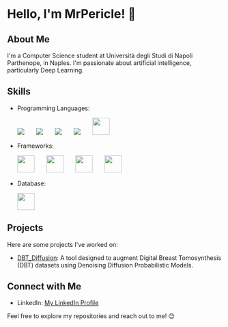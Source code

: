 # Hello, I'm MrPericle! 👋

## About Me

I'm a Computer Science student at Università degli Studi di Napoli Parthenope, in Naples. I'm passionate about artificial intelligence, particularly Deep Learning.

## Skills

- Programming Languages:

  <img src="https://upload.wikimedia.org/wikipedia/commons/thumb/1/19/C_Logo.png/40px-C_Logo.png" />&emsp;&emsp;<img src="https://upload.wikimedia.org/wikipedia/commons/thumb/1/18/ISO_C%2B%2B_Logo.svg/40px-ISO_C%2B%2B_Logo.svg.png" />&emsp;&emsp;<img src="https://upload.wikimedia.org/wikipedia/en/thumb/3/30/Java_programming_language_logo.svg/40px-Java_programming_language_logo.svg.png" />&emsp;&emsp;<img src="https://upload.wikimedia.org/wikipedia/commons/thumb/c/c3/Python-logo-notext.svg/40px-Python-logo-notext.svg.png" />&emsp;&emsp;<img src="https://upload.wikimedia.org/wikipedia/commons/thumb/6/61/SQL_Plus_icon.png/256px-SQL_Plus_icon.png" width="40" />

- Frameworks:

  <img src="https://upload.wikimedia.org/wikipedia/commons/thumb/3/3c/Flask_logo.svg/1200px-Flask_logo.svg.png" width="40" />&emsp;&emsp;<img src="https://pytorch.org/assets/images/pytorch-logo.png" width="40" />&emsp;&emsp;<img src="https://upload.wikimedia.org/wikipedia/commons/thumb/a/ae/Keras_logo.svg/512px-Keras_logo.svg.png" width="40" />&emsp;&emsp;<img src="https://upload.wikimedia.org/wikipedia/commons/thumb/0/05/Scikit_learn_logo_small.svg/128px-Scikit_learn_logo_small.svg.png" width="40" />

- Database:

  <img src="https://upload.wikimedia.org/wikipedia/commons/thumb/4/49/Oracle_Corporation_logo.svg/1024px-Oracle_Corporation_logo.svg.png" width="40" />

## Projects

Here are some projects I've worked on:

- [DBT_Diffusion](https://github.com/MrPericle/DBT_Diffusion): A tool designed to augment Digital Breast Tomosynthesis (DBT) datasets using Denoising Diffusion Probabilistic Models.

## Connect with Me

- LinkedIn: [My LinkedIn Profile](https://www.linkedin.com/in/lorenzo-pergamo-9658b5211/)

Feel free to explore my repositories and reach out to me! 😊
